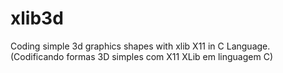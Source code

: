 # xlib3d
Coding simple 3d graphics shapes with xlib X11 in C Language.
(Codificando formas 3D simples com X11 XLib em linguagem C)
